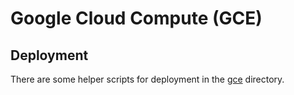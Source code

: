 # Google Cloud Compute (GCE)

## Deployment

There are some helper scripts for deployment in the [gce](../../deployments/gce) directory.
